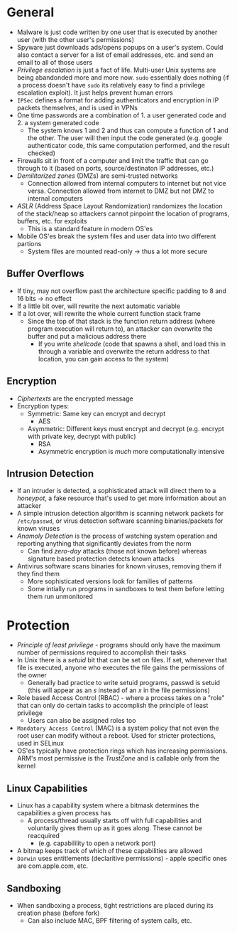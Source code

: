 # General

- Malware is just code written by one user that is executed by another user (with the other user's permissions)
- Spyware just downloads ads/opens popups on a user's system. Could also contact a server for a list of email addresses,
etc. and send an email to all of those users
- *Privilege escalation* is just a fact of life. Multi-user Unix systems are being abandonded more and more now. `sudo`
essentially does nothing (if a process doesn't have `sudo` its relatively easy to find a privilege escalation exploit).
It just helps prevent human errors
- `IPSec` defines a format for adding authenticators and encryption in IP packets themselves, and is used in VPNs
- One time passwords are a combination of 1. a user generated code and 2. a system generated code
  - The system knows 1 and 2 and thus can compute a function of 1 and the other. The user will then input the code generated (e.g. google authenticator code, this same computation performed, and the result checked)
- Firewalls sit in front of a computer and limit the traffic that can go through to it (based on ports, 
source/destinaton IP addresses, etc.)
- *Demilitarized zones* (DMZs) are semi-trusted networks
  - Connection allowed from internal computers to internet but not vice versa. Connection allowed from internet to 
  DMZ but not DMZ to internal computers
- *ASLR* (Address Space Layout Randomization) randomizes the location of the stack/heap so attackers cannot pinpoint 
the location of programs, buffers, etc. for exploits
  - This is a standard feature in modern OS'es
- Mobile OS'es break the system files and user data into two different partions
  - System files are mounted read-only -> thus a lot more secure

## Buffer Overflows

- If tiny, may not overflow past the architecture specific padding to 8 and 16 bits -> no effect
- If a little bit over, will rewrite the next automatic variable
- If a lot over, will rewrite the whole current function stack frame
    - Since the top of that stack is the function return address (where program execution will return to), an attacker
    can overwrite the buffer and put a malicious address there
      - If you write *shellcode* (code that spawns a shell, and load this in through a variable and overwrite the
      return address to that location, you can gain access to the system)

## Encryption

- *Ciphertexts* are the encrypted message
- Encryption types:
  - Symmetric: Same key can encrypt and decrypt
      - AES
  - Asymmetric: Different keys must encrypt and decrypt (e.g. encrypt with private key, decrypt with public)
      - RSA
      - Asymmetric encryption is *much* more computationally intensive



## Intrusion Detection

- If an intruder is detected, a sophisticated attack will direct them to a *honeypot*, a fake 
resource that's used to get more information about an attacker
- A simple intrusion detection algorithm is scanning network packets for `/etc/passwd`, or virus detection software 
scanning binaries/packets for known viruses
- *Anamoly Detection* is the process of watching system operation and reporting anything that significantly deviates
from the norm
  - Can find *zero-day* attacks (those not known before) whereas signature based protection detects known attacks
- Antivirus software scans binaries for known viruses, removing them if they find them
    - More sophisticated versions look for families of patterns
    - Some intially run programs in sandboxes to test them before letting them run unmonitored


# Protection

- *Principle of least privilege* - programs should only have the maximum number of permissions required to accomplish 
their tasks
- In Unix there is a *setuid* bit that can be set on files. If set, whenever that file is executed, anyone who executes
the file gains the permissions of the owner
  - Generally bad practice to write setuid programs, passwd is setuid (this will appear as an *s* instead of an *x* in the file permissions)
- Role based Access Control (RBAC) - where a process takes on a "role" that can only do certain tasks to accomplish the
principle of least privilege
  - Users can also be assigned roles too
- `Mandatory Access Control` (MAC) is a system policy that not even the root user can modify without a reboot. Used for
stricter protections, used in SELinux
- OS'es typically have protection rings which has increasing permissions. ARM's most permissive is the *TrustZone* and is callable only from the kernel

## Linux Capabilities

- Linux has a capability system where a bitmask determines the capabilities a given process has 
    - A process/thread usually starts off with full capabilities and voluntarily gives them up as it goes along. These cannot be reacquired
      - (e.g. capabilility to open a network port)
- A bitmap keeps track of which of these capabilities are allowed 
- `Darwin` uses entitlements (declaritive permissions) - apple specific ones are com.apple.com, etc.


## Sandboxing

- When sandboxing a process, tight restrictions are placed during its creation phase (before fork)
    - Can also include MAC, BPF filtering of system calls, etc.

